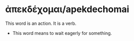 # ἀπεκδέχομαι/apekdechomai 
This word is an action. It is a verb.

* This word means to wait eagerly for something. 
